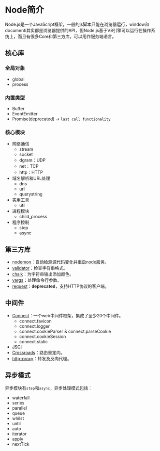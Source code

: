 # Node简介

Node.js是一个JavaScript框架，一般的js脚本只能在浏览器运行，window和documenti其实都是浏览器提供的API，但Node.js基于V8引擎可以运行在操作系统上，而且有很多Core和第三方库，可以用作服务端语言。


## 核心库

### 全局对象
- global
- process


### 内置类型
- Buffer
- EventEmitter
- Promise(deprecated) -> `last call functionality`

 
### 核心模块
- 网络通信
    - stream
    - socket
    - dgram：UDP
    - net：TCP
    - http：HTTP
- 域名解析和URL处理
    - dns
    - url
    - querystring
- 实用工具
    - util
- 进程模块
    - child_process
- 程序控制
    - step
    - async


## 第三方库

- [nodemon](https://www.npmjs.com/package/nodemon)：自动检测源代码变化并重启node服务。
- [validator](https://www.npmjs.com/package/validator)：检查字符串格式。
- [chalk](https://www.npmjs.com/package/chalk)：为字符串输出添加颜色。
- [yargs](https://www.npmjs.com/package/yargs)：处理命令行参数。
- [request](https://www.npmjs.com/package/request)：**deprecated**，支持HTTP协议的客户端。


## 中间件
- [Connect](https://github.com/senchalabs/connect)：一个web中间件框架，集成了至少20个中间件。
    - connect.favicon
    - connect.logger
    - connect.cookieParser & connect.parseCookie
    - connect.cookieSession
    - connect.static
- [JSGI](http://wiki.commonjs.org/wiki/JSGI)
- [Crossroads](https://millermedeiros.github.io/crossroads.js/)：路由重定向。
- [http-proxy](https://www.npmjs.com/package/http-proxy)：转发及反向代理。



## 异步模式
异步模块有`step`和`async`，异步处理模式包括：

- waterfall
- series
- parallel
- queue
- whilst
- until
- auto
- iterator
- apply
- nextTick